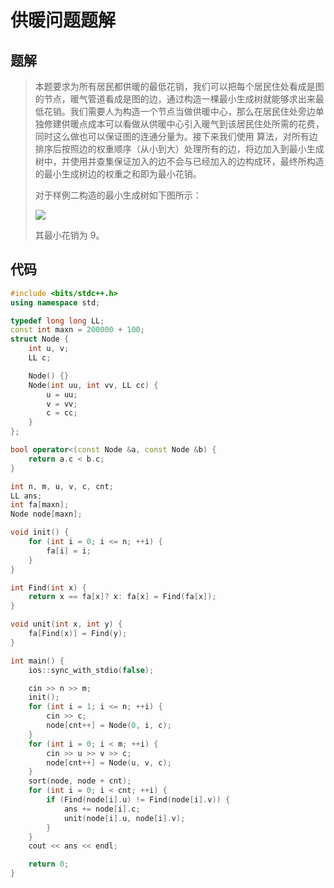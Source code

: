 # 供暖问题题解

## 题解

> 本题要求为所有居民都供暖的最低花销，我们可以把每个居民住处看成是图的节点，暖气管道看成是图的边，通过构造一棵最小生成树就能够求出来最低花销。我们需要人为构造一个节点当做供暖中心，那么在居民住处旁边单独修建供暖点成本可以看做从供暖中心引入暖气到该居民住处所需的花费，同时这么做也可以保证图的连通分量为。接下来我们使用 算法，对所有边排序后按照边的权重顺序（从小到大）处理所有的边，将边加入到最小生成树中，并使用并查集保证加入的边不会与已经加入的边构成环，最终所构造的最小生成树边的权重之和即为最小花销。
>
> 对于样例二构造的最小生成树如下图所示：
>
> ![](\img\mst.png)
>
> 其最小花销为 9。

## 代码

```cpp
#include <bits/stdc++.h>
using namespace std;

typedef long long LL;
const int maxn = 200000 + 100;
struct Node {
    int u, v;
    LL c;

    Node() {}
    Node(int uu, int vv, LL cc) {
        u = uu;
        v = vv;
        c = cc;
    }
};

bool operator<(const Node &a, const Node &b) {
    return a.c < b.c;
}

int n, m, u, v, c, cnt;
LL ans;
int fa[maxn];
Node node[maxn];

void init() {
    for (int i = 0; i <= n; ++i) {
        fa[i] = i;
    }
}

int Find(int x) {
    return x == fa[x]? x: fa[x] = Find(fa[x]);
}

void unit(int x, int y) {
    fa[Find(x)] = Find(y);
}

int main() {
    ios::sync_with_stdio(false);

    cin >> n >> m;
    init();
    for (int i = 1; i <= n; ++i) {
        cin >> c;
        node[cnt++] = Node(0, i, c);
    }
    for (int i = 0; i < m; ++i) {
        cin >> u >> v >> c;
        node[cnt++] = Node(u, v, c);
    }
    sort(node, node + cnt);
    for (int i = 0; i < cnt; ++i) {
        if (Find(node[i].u) != Find(node[i].v)) {
            ans += node[i].c;
            unit(node[i].u, node[i].v);
        }
    }
    cout << ans << endl;

    return 0;
}
```


